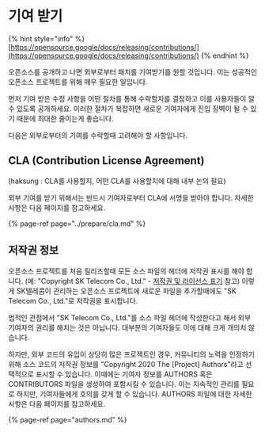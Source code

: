 # 기여 받기

{% hint style="info" %}
[https://opensource.google/docs/releasing/contributions/](https://opensource.google/docs/releasing/contributions/)
{% endhint %}

오픈소스를 공개하고 나면 외부로부터 패치를 기여받기를 원할 것입니다. 이는 성공적인 오픈소스 프로젝트를 위해 매우 필요한 일입니다. 

먼저 기여 받은 수정 사항을 어떤 절차를 통해 수락할지를 결정하고 이를 사용자들이 알 수 있도록 공개하세요. 이러한 절차가 복잡하면 새로운 기여자에게 진입 장벽이 될 수 있기 때문에 최대한 줄이는게 좋습니다. 

다음은 외부로부터의 기여를 수락할때 고려해야 할 사항입니다. 

## CLA \(Contribution License Agreement\)

\(haksung : CLA를 사용할지, 어떤 CLA를 사용할지에 대해 내부 논의 필요\)

외부 기여를 받기 위해서는 반드시 기여자로부터 CLA에 서명을 받아야 합니다. 자세한 사항은 다음 페이지를 참고하세요. 

{% page-ref page="../prepare/cla.md" %}

## 저작권 정보

오픈소스 프로젝트를 처음 릴리즈할때 모든 소스 파일의 헤더에 저작권 표시를 해야 합니다. \(예: "Copyright SK Telecom Co., Ltd." - [저작권 및 라이선스 표기](https://opensource-skt.gitbook.io/guide/creating/creating/release/prepare/mark) 참고\) 이렇게 SK텔레콤이 관리하는 오픈소스 프로젝트에 새로운 파일을 추가할때에도 "SK Telecom Co., Ltd."로 저작권을 표시합니다. 

법적인 관점에서 "SK Telecom Co., Ltd."를 소스 파일 헤더에 작성한다고 해서 외부 기여자의 권리를 해치는 것은 아닙니다. 대부분의 기여자들도 이에 대해 크게 개의치 않습니다. 

하지만, 외부 코드의 유입이 상당히 많은 프로젝트인 경우, 커뮤니티의 노력을 인정하기 위해 소스 코드의 저작권 정보를 "Copyright 2020 The \[Project\] Authors"라고 선택적으로 표시할 수 있습니다. 이때에는 기여자 정보를 AUTHORS 혹은 CONTRIBUTORS 파일을 생성하여 포함시킬 수 있습니다. 이는 지속적인 관리를 필요로 하지만, 기여자들에게 호의를 갖게 할 수 있습니다. AUTHORS 파일에 대한 자세한 사항은 다음 페이지를 참고하세요. 

{% page-ref page="authors.md" %}



